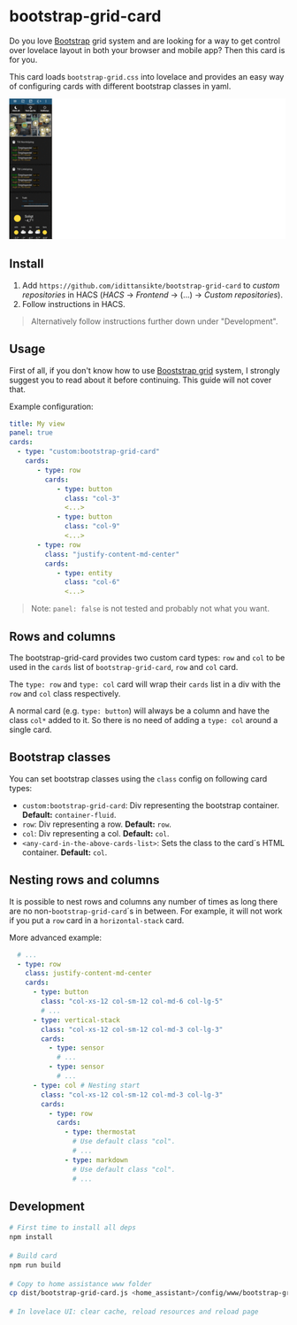 bootstrap-grid-card
===================

Do you love [Bootstrap](https://getbootstrap.com/) grid system and are looking for a way to get
control over lovelace layout in both your browser and mobile app? Then this card is for you.

This card loads `bootstrap-grid.css` into lovelace and provides an easy way of configuring cards
with different bootstrap classes in yaml.

![](lovelace.gif)

## Install

1. Add `https://github.com/idittansikte/bootstrap-grid-card` to *custom repositories* in HACS
   (*HACS* -> *Frontend* -> (...) -> *Custom repositories*).
2. Follow instructions in HACS.

> Alternatively follow instructions further down under "Development".

## Usage

First of all, if you don't know how to use [Booststrap grid](https://getbootstrap.com/docs/5.0/layout/grid/)
system, I strongly suggest you to read about it before continuing. This guide will not cover that.

Example configuration:

```yaml
title: My view
panel: true
cards:
  - type: "custom:bootstrap-grid-card"
    cards:
       - type: row
         cards:
            - type: button
              class: "col-3"
              <...>
            - type: button
              class: "col-9"
              <...>
       - type: row
         class: "justify-content-md-center"
         cards:
            - type: entity
              class: "col-6"
              <...>
```

> Note: `panel: false` is not tested and probably not what you want.

## Rows and columns

The bootstrap-grid-card provides two custom card types: `row` and `col` to be used in the `cards` list
of `bootstrap-grid-card`, `row` and `col` card.

The `type: row` and `type: col` card will wrap their `cards` list in a div with the `row` and `col`
class respectively.

A normal card (e.g. `type: button`) will always be a column and have the class `col*` added to it. So
there is no need of adding a `type: col` around a single card.

## Bootstrap classes

You can set bootstrap classes using the `class` config on following card types:

* `custom:bootstrap-grid-card`: Div representing the bootstrap container. **Default:** `container-fluid`.
* `row`: Div representing a row. **Default:** `row`.
* `col`: Div representing a col. **Default:** `col`.
* `<any-card-in-the-above-cards-list>`: Sets the class to the card´s HTML container. **Default:** `col`.

## Nesting rows and columns

It is possible to nest rows and columns any number of times as long there are no
non-`bootstrap-grid-card`´s in between. For example, it will not work if you put a `row` card
in a `horizontal-stack` card.

More advanced example:

```yaml
  # ...
  - type: row
    class: justify-content-md-center
    cards:
      - type: button
        class: "col-xs-12 col-sm-12 col-md-6 col-lg-5"
        # ...
      - type: vertical-stack
        class: "col-xs-12 col-sm-12 col-md-3 col-lg-3"
        cards:
          - type: sensor
            # ...
          - type: sensor
            # ...
      - type: col # Nesting start
        class: "col-xs-12 col-sm-12 col-md-3 col-lg-3"
        cards:
          - type: row
            cards:
              - type: thermostat
                # Use default class "col".
                # ...
              - type: markdown
                # Use default class "col".
                # ...

```

## Development

```bash
# First time to install all deps
npm install

# Build card
npm run build

# Copy to home assistance www folder
cp dist/bootstrap-grid-card.js <home_assistant>/config/www/bootstrap-grid-card.js

# In lovelace UI: clear cache, reload resources and reload page
```

